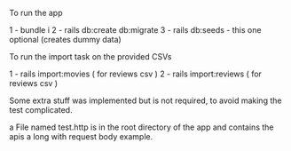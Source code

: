 To run the app

1 - bundle i
2 - rails db:create db:migrate 
3 - rails db:seeds  - this one optional (creates dummy data)

To run the import task on the provided CSVs

1 - rails import:movies    ( for reviews csv )
2 - rails import:reviews   ( for reviews csv )

Some extra stuff was implemented but is not required, to avoid making the test complicated.


a File named test.http is in the root directory of the app and contains the apis a long with request body example.
